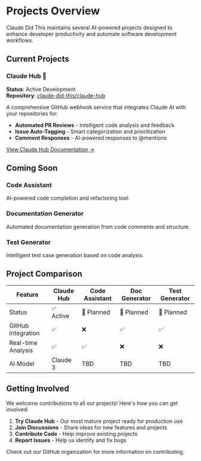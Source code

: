 # Projects Overview

Claude Did This maintains several AI-powered projects designed to enhance developer productivity and automate software development workflows.

## Current Projects

### Claude Hub 🤖
**Status**: Active Development  
**Repository**: [claude-did-this/claude-hub](https://github.com/claude-did-this/claude-hub)

A comprehensive GitHub webhook service that integrates Claude AI with your repositories for:

- **Automated PR Reviews** - Intelligent code analysis and feedback
- **Issue Auto-Tagging** - Smart categorization and prioritization  
- **Comment Responses** - AI-powered responses to @mentions

[View Claude Hub Documentation →](../../claude-hub/overview)

## Coming Soon

### Code Assistant
AI-powered code completion and refactoring tool.

### Documentation Generator  
Automated documentation generation from code comments and structure.

### Test Generator
Intelligent test case generation based on code analysis.

## Project Comparison

| Feature | Claude Hub | Code Assistant | Doc Generator | Test Generator |
|---------|------------|----------------|---------------|----------------|
| Status | ✅ Active | 🚧 Planned | 🚧 Planned | 🚧 Planned |
| GitHub Integration | ✅ | ❌ | ✅ | ✅ |
| Real-time Analysis | ✅ | ✅ | ❌ | ❌ |
| AI Model | Claude 3 | TBD | TBD | TBD |

## Getting Involved

We welcome contributions to all our projects! Here's how you can get involved:

1. **Try Claude Hub** - Our most mature project ready for production use
2. **Join Discussions** - Share ideas for new features and projects  
3. **Contribute Code** - Help improve existing projects
4. **Report Issues** - Help us identify and fix bugs

Check out our GitHub organization for more information on contributing.